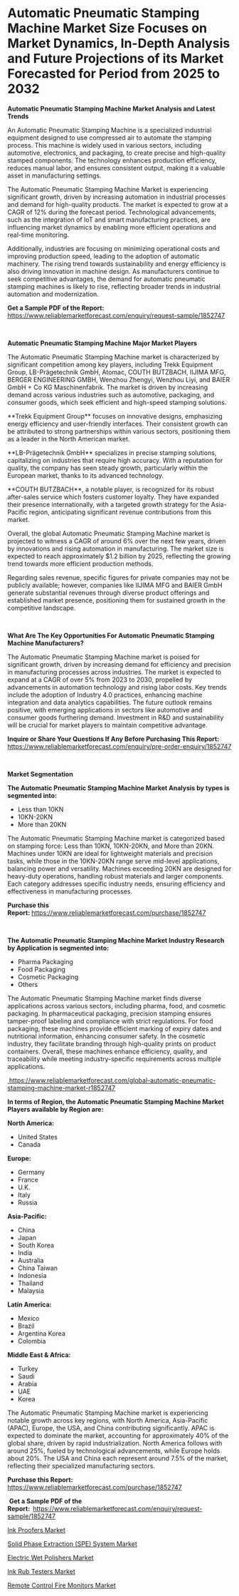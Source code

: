 <p><h1>Automatic Pneumatic Stamping Machine Market Size Focuses on Market Dynamics, In-Depth Analysis and Future Projections of its Market Forecasted for Period from 2025 to 2032</h1></p><p><strong>Automatic Pneumatic Stamping Machine Market Analysis and Latest Trends</strong></p>
<p><p>An Automatic Pneumatic Stamping Machine is a specialized industrial equipment designed to use compressed air to automate the stamping process. This machine is widely used in various sectors, including automotive, electronics, and packaging, to create precise and high-quality stamped components. The technology enhances production efficiency, reduces manual labor, and ensures consistent output, making it a valuable asset in manufacturing settings.</p><p>The Automatic Pneumatic Stamping Machine Market is experiencing significant growth, driven by increasing automation in industrial processes and demand for high-quality products. The market is expected to grow at a CAGR of 12% during the forecast period. Technological advancements, such as the integration of IoT and smart manufacturing practices, are influencing market dynamics by enabling more efficient operations and real-time monitoring.</p><p>Additionally, industries are focusing on minimizing operational costs and improving production speed, leading to the adoption of automatic machinery. The rising trend towards sustainability and energy efficiency is also driving innovation in machine design. As manufacturers continue to seek competitive advantages, the demand for automatic pneumatic stamping machines is likely to rise, reflecting broader trends in industrial automation and modernization.</p></p>
<p><strong>Get a Sample PDF of the Report:&nbsp;</strong> <a href="https://www.reliablemarketforecast.com/enquiry/request-sample/1852747?utm_campaign=1108&utm_medium=2&utm_source=Github&utm_content=ia&utm_term=12042025&utm_id=automatic-pneumatic-stamping-machine">https://www.reliablemarketforecast.com/enquiry/request-sample/1852747</a></p>
<p>&nbsp;</p>
<p><strong>Automatic Pneumatic Stamping Machine Major Market Players</strong></p>
<p><p>The Automatic Pneumatic Stamping Machine market is characterized by significant competition among key players, including Trekk Equipment Group, LB-Prägetechnik GmbH, Atomac, COUTH BUTZBACH, IIJIMA MFG, BERGER ENGINEERING GMBH, Wenzhou Zhengyi, Wenzhou Liyi, and BAIER GmbH + Co KG Maschinenfabrik. The market is driven by increasing demand across various industries such as automotive, packaging, and consumer goods, which seek efficient and high-speed stamping solutions.</p><p>**Trekk Equipment Group** focuses on innovative designs, emphasizing energy efficiency and user-friendly interfaces. Their consistent growth can be attributed to strong partnerships within various sectors, positioning them as a leader in the North American market.</p><p>**LB-Prägetechnik GmbH** specializes in precise stamping solutions, capitalizing on industries that require high accuracy. With a reputation for quality, the company has seen steady growth, particularly within the European market, thanks to its advanced technology.</p><p>**COUTH BUTZBACH**, a notable player, is recognized for its robust after-sales service which fosters customer loyalty. They have expanded their presence internationally, with a targeted growth strategy for the Asia-Pacific region, anticipating significant revenue contributions from this market.</p><p>Overall, the global Automatic Pneumatic Stamping Machine market is projected to witness a CAGR of around 6% over the next few years, driven by innovations and rising automation in manufacturing. The market size is expected to reach approximately $1.2 billion by 2025, reflecting the growing trend towards more efficient production methods.</p><p>Regarding sales revenue, specific figures for private companies may not be publicly available; however, companies like IIJIMA MFG and BAIER GmbH generate substantial revenues through diverse product offerings and established market presence, positioning them for sustained growth in the competitive landscape.</p></p>
<p>&nbsp;</p>
<p><strong>What Are The Key Opportunities For Automatic Pneumatic Stamping Machine Manufacturers?</strong></p>
<p><p>The Automatic Pneumatic Stamping Machine market is poised for significant growth, driven by increasing demand for efficiency and precision in manufacturing processes across industries. The market is expected to expand at a CAGR of over 5% from 2023 to 2030, propelled by advancements in automation technology and rising labor costs. Key trends include the adoption of Industry 4.0 practices, enhancing machine integration and data analytics capabilities. The future outlook remains positive, with emerging applications in sectors like automotive and consumer goods furthering demand. Investment in R&D and sustainability will be crucial for market players to maintain competitive advantage.</p></p>
<p><strong>Inquire or Share Your Questions If Any Before Purchasing This Report:</strong> <a href="https://www.reliablemarketforecast.com/enquiry/pre-order-enquiry/1852747?utm_campaign=1108&utm_medium=2&utm_source=Github&utm_content=ia&utm_term=12042025&utm_id=automatic-pneumatic-stamping-machine">https://www.reliablemarketforecast.com/enquiry/pre-order-enquiry/1852747</a></p>
<p>&nbsp;</p>
<p><strong>Market Segmentation</strong></p>
<p><strong>The Automatic Pneumatic Stamping Machine Market Analysis by types is segmented into:</strong></p>
<p><ul><li>Less than 10KN</li><li>10KN-20KN</li><li>More than 20KN</li></ul></p>
<p><p>The Automatic Pneumatic Stamping Machine market is categorized based on stamping force: Less than 10KN, 10KN-20KN, and More than 20KN. Machines under 10KN are ideal for lightweight materials and precision tasks, while those in the 10KN-20KN range serve mid-level applications, balancing power and versatility. Machines exceeding 20KN are designed for heavy-duty operations, handling robust materials and larger components. Each category addresses specific industry needs, ensuring efficiency and effectiveness in manufacturing processes.</p></p>
<p><strong>Purchase this Report:&nbsp;</strong><a href="https://www.reliablemarketforecast.com/purchase/1852747?utm_campaign=1108&utm_medium=2&utm_source=Github&utm_content=ia&utm_term=12042025&utm_id=automatic-pneumatic-stamping-machine">https://www.reliablemarketforecast.com/purchase/1852747</a></p>
<p>&nbsp;</p>
<p><strong>The Automatic Pneumatic Stamping Machine Market Industry Research by Application is segmented into:</strong></p>
<p><ul><li>Pharma Packaging</li><li>Food Packaging</li><li>Cosmetic Packaging</li><li>Others</li></ul></p>
<p><p>The Automatic Pneumatic Stamping Machine market finds diverse applications across various sectors, including pharma, food, and cosmetic packaging. In pharmaceutical packaging, precision stamping ensures tamper-proof labeling and compliance with strict regulations. For food packaging, these machines provide efficient marking of expiry dates and nutritional information, enhancing consumer safety. In the cosmetic industry, they facilitate branding through high-quality prints on product containers. Overall, these machines enhance efficiency, quality, and traceability while meeting industry-specific requirements across multiple applications.</p></p>
<p><a href="https://www.reliablemarketforecast.com/global-automatic-pneumatic-stamping-machine-market-r1852747?utm_campaign=1108&utm_medium=2&utm_source=Github&utm_content=ia&utm_term=12042025&utm_id=automatic-pneumatic-stamping-machine">&nbsp;https://www.reliablemarketforecast.com/global-automatic-pneumatic-stamping-machine-market-r1852747</a></p>
<p><strong>In terms of Region, the Automatic Pneumatic Stamping Machine Market Players available by Region are:</strong></p>
<p>
    <p> <strong> North America: </strong>
        <ul>
            <li>United States</li>
            <li>Canada</li>
        </ul>
        </p> 
    <p> <strong> Europe: </strong>
        <ul>
            <li>Germany</li>
            <li>France</li>
            <li>U.K.</li>
            <li>Italy</li>
            <li>Russia</li>
        </ul>
        </p> 
    <p> <strong> Asia-Pacific: </strong>
        <ul>
            <li>China</li>
            <li>Japan</li>
            <li>South Korea</li>
            <li>India</li>
            <li>Australia</li>
            <li>China Taiwan</li>
            <li>Indonesia</li>
            <li>Thailand</li>
            <li>Malaysia</li>
        </ul>
        </p> 
    <p> <strong> Latin America: </strong>
        <ul>
            <li>Mexico</li>
            <li>Brazil</li>
            <li>Argentina Korea</li>
            <li>Colombia</li>
        </ul>
        </p> 
    <p> <strong> Middle East & Africa: </strong>
        <ul>
            <li>Turkey</li>
            <li>Saudi</li>
            <li>Arabia</li>
            <li>UAE</li>
            <li>Korea</li>
        </ul>
    </p>
    </p>
<p><p>The Automatic Pneumatic Stamping Machine market is experiencing notable growth across key regions, with North America, Asia-Pacific (APAC), Europe, the USA, and China contributing significantly. APAC is expected to dominate the market, accounting for approximately 40% of the global share, driven by rapid industrialization. North America follows with around 25%, fueled by technological advancements, while Europe holds about 20%. The USA and China each represent around 7.5% of the market, reflecting their specialized manufacturing sectors.</p></p>
<p><strong>Purchase this Report: </strong><a href="https://www.reliablemarketforecast.com/purchase/1852747?utm_campaign=1108&utm_medium=2&utm_source=Github&utm_content=ia&utm_term=12042025&utm_id=automatic-pneumatic-stamping-machine">https://www.reliablemarketforecast.com/purchase/1852747</a></p>
<p>&nbsp;<strong>Get a Sample PDF of the Report:&nbsp;&nbsp;</strong><a href="https://www.reliablemarketforecast.com/enquiry/request-sample/1852747?utm_campaign=1108&utm_medium=2&utm_source=Github&utm_content=ia&utm_term=12042025&utm_id=automatic-pneumatic-stamping-machine">https://www.reliablemarketforecast.com/enquiry/request-sample/1852747</a></p>
<p><strong></strong></p>
<p><p><a href="https://github.com/sibellanikmn/Market-Research-Report-List-1/blob/main/ink-proofers-market.md?utm_campaign=1108&utm_medium=2&utm_source=Github&utm_content=ia&utm_term=12042025&utm_id=automatic-pneumatic-stamping-machine">Ink Proofers Market</a></p><p><a href="https://github.com/dickstoscopg/Market-Research-Report-List-1/blob/main/solid-phase-extraction-spe-system-market.md?utm_campaign=1108&utm_medium=2&utm_source=Github&utm_content=ia&utm_term=12042025&utm_id=automatic-pneumatic-stamping-machine">Solid Phase Extraction (SPE) System Market</a></p><p><a href="https://github.com/foustzelmsdv/Market-Research-Report-List-1/blob/main/electric-wet-polishers-market.md?utm_campaign=1108&utm_medium=2&utm_source=Github&utm_content=ia&utm_term=12042025&utm_id=automatic-pneumatic-stamping-machine">Electric Wet Polishers Market</a></p><p><a href="https://github.com/ceranamaduvq/Market-Research-Report-List-1/blob/main/ink-rub-testers-market.md?utm_campaign=1108&utm_medium=2&utm_source=Github&utm_content=ia&utm_term=12042025&utm_id=automatic-pneumatic-stamping-machine">Ink Rub Testers Market</a></p><p><a href="https://github.com/geresalgieaz/Market-Research-Report-List-1/blob/main/remote-control-fire-monitors-market.md?utm_campaign=1108&utm_medium=2&utm_source=Github&utm_content=ia&utm_term=12042025&utm_id=automatic-pneumatic-stamping-machine">Remote Control Fire Monitors Market</a></p></p>